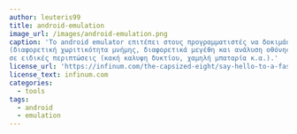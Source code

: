 ```yaml
---
author: leuteris99
title: android-emulation
image_url: /images/android-emulation.png
caption: 'Το android emulator επιτέπει στους προγραμματιστές να δοκιμάσουν τις εφαρμογές τους σε πολλες διαφορετικές κινητες συσκευές
(διαφορετική χωριτικότητα μνήμης, διαφορετικά μεγέθη και ανάλυση οθόνης και άλλα) ενώ ταυτοχρώνα μπορουν να δοκιμάσουν τις εφαρμογες
σε ειδικές περιπτώσεις (κακή καλυψη δυκτίου, χαμηλή μπαταρία κ.α.).'
license_url: 'https://infinum.com/the-capsized-eight/say-hello-to-a-faster-android-emulator'
license_text: infinum.com
categories:
  - tools
tags:
  - android
  - emulation
---
```

